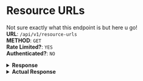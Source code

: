 # Resource URLs
Not sure exactly what this endpoint is but here u go!
<br>**URL**: `/api/v1/resource-urls`
<br>**METHOD**: `GET`
<br>**Rate Limited?**: `YES`
<br>**Authenticated?**: `NO`

<details>
    <summary style="font-weight: bold">Response</summary>

```json
{
    "asset_url": String,
    "cloudfront_url": String
}
```
</details>

<details>
    <summary style="font-weight: bold">Actual Response</summary>

```json
{
    "asset_url": "https:\/\/dbxmjjzl5pc1g.cloudfront.net\/7cfcff8a-4566-45dc-a811-6b2cb57962b5\/",
    "cloudfront_url": "https:\/\/files.kick.com"
}
```
</details>